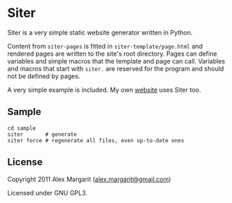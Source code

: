 Siter
=====

Siter is a very simple static website generator written in Python.

Content from `siter-pages` is fitted in `siter-template/page.html` and rendered pages are written to the site's root directory. Pages can define variables and simple macros that the template and page can call. Variables and macros that start with `siter.` are reserved for the program and should not be defined by pages.

A very simple example is included. My own [website](https://github.com/alxm/alxm.github.com) uses Siter too.

Sample
------

    cd sample
    siter       # generate
    siter force # regenerate all files, even up-to-date ones

License
-------

Copyright 2011 Alex Margarit (alex.margarit@gmail.com)

Licensed under GNU GPL3.
